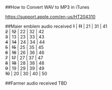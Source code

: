 ##How to Convert WAV to MP3 in iTunes

https://support.apple.com/en-us/HT204310

##Maier emblem audio received
  ~~1~~  |  ~~11~~  |  21  |  31  |  41  
  ~~2~~  |  ~~12~~  |  22  |  32  |  42  
  ~~3~~  |  13  |  23  |  33  |  43  
  ~~4~~  |  ~~14~~  |  24  |  34  |  44  
  ~~5~~  |  ~~15~~  |  25  |  35  |  45  
  ~~6~~  |  ~~16~~  |  26  |  36  |  46  
  ~~7~~  |  ~~17~~  |  27  |  37  |  47  
  ~~8~~  |  ~~18~~  |  28  |  38  |  48  
  ~~9~~  |  19  |  29  |  39  |  49  
 ~~10~~  |  20  |  30  |  40  |  50  


##Farmer audio received
TBD
